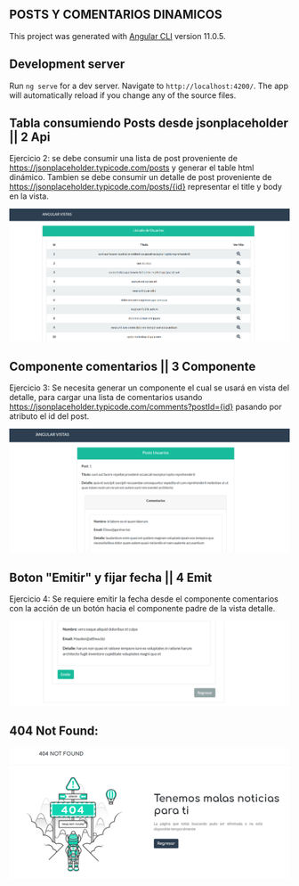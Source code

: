 ## POSTS Y COMENTARIOS DINAMICOS

This project was generated with [Angular CLI](https://github.com/angular/angular-cli) version 11.0.5.

## Development server

Run `ng serve` for a dev server. Navigate to `http://localhost:4200/`. The app will automatically reload if you change any of the source files.


## Tabla consumiendo Posts desde  jsonplaceholder ||  2 Api

Ejercicio 2: se debe consumir una lista de post proveniente de https://jsonplaceholder.typicode.com/posts y generar el table html dinámico. Tambien se debe consumir un detalle de post proveniente de https://jsonplaceholder.typicode.com/posts/{id} representar el title y body en la vista.

![Cat](https://github.com/luisibarra10/Posts-Y-Comentarios-Api-Jsonplaceholder/blob/main/src/assets/img/preview.PNG)

## Componente comentarios ||  3 Componente

Ejercicio 3: Se necesita generar un componente el cual se usará en vista del detalle, para cargar una lista de comentarios usando https://jsonplaceholder.typicode.com/comments?postId={id} pasando por atributo el id del post.

![Cat](https://github.com/luisibarra10/Posts-Y-Comentarios-Api-Jsonplaceholder/blob/main/src/assets/img/preview2.PNG)

## Boton "Emitir" y fijar fecha ||  4 Emit

Ejercicio 4: Se requiere emitir la fecha desde el componente comentarios con la acción de un botón hacia el componente padre de la vista detalle.

![Cat](https://github.com/luisibarra10/Posts-Y-Comentarios-Api-Jsonplaceholder/blob/main/src/assets/img/preview3.PNG)


## 404 Not Found:

![Cat](https://github.com/luisibarra10/Posts-Y-Comentarios-Api-Jsonplaceholder/blob/main/src/assets/img/preview4.PNG)
